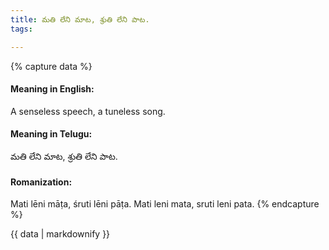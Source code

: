 ```yaml
---
title: మతి లేని మాట, శ్రుతి లేని పాట.
tags:

---
```


{% capture data %}
#### Meaning in English:
A senseless speech, a tuneless song.

#### Meaning in Telugu:
మతి లేని మాట, శ్రుతి లేని పాట.

#### Romanization:
Mati lēni māṭa, śruti lēni pāṭa.
Mati leni mata, sruti leni pata.
{% endcapture %}

{{ data | markdownify }}

